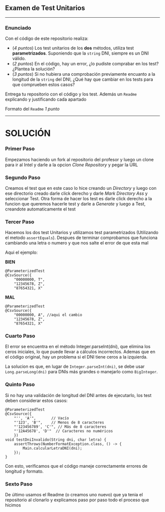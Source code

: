 ## Examen de Test Unitarios

---

### Enunciado

Con el código de este repositorio realiza:

- (*4 puntos*) Los test unitarios de los **dos** métodos, utiliza test **parametrizados**. Suponiendo que la `string` DNI, siempre es un DNI válido.
- (*2 puntos*) En el código, hay un error, ¿lo pudiste comprabar en los test? ¿Plantea la solución?
- (*3 puntos*) Si no hubiera una comprobación previamente encuanto a la longitud de la `string` del DNI, ¿Qué hay que cambiar en los tests para que comprueben estos casos?

Entrega tu repositorio con el código y los test. Además un `Readme` explicando y justificando cada apartado

Formato del `Readme` *1 punto*

---


# SOLUCIÓN

### Primer Paso

Empezamos haciendo un fork al repositorio del profesor y luego un clone para ir al Intel y darle a la opcion *Clone Repository* y pegar la URL

### Segundo Paso

Creamos el test que en este caso lo hice creando un *Directory* y luego con ese directorio creado darle click derecho y darle *Mark Directory Ass* y seleccionar Test. Otra forma de hacer los test es darle click derecho a la funcion que queremos hacerle test y darle a *Generate* y luego a Test, creandote automaticamente el test

### Tercer Paso

Hacemos los dos test Unitarios y utilizamos test parametrizados (Utilizando el metodo `assertEquals`). Despues de terminar comprobamos que funciona cambiando una letra o numero y que nos salte el error de que esta mal

Aqui el ejemplo:

**BIEN**
```
@ParameterizedTest
@CsvSource({
    "00000000, T",
    "12345678, Z",
    "87654321, X"
```
**MAL**
````
@ParameterizedTest
@CsvSource({
    "00000000, A", //aqui el cambio
    "12345678, Z",
    "87654321, X"
````

### Cuarto Paso

El error se encuentra en el método Integer.parseInt(dni), que elimina los ceros iniciales, lo que puede llevar a cálculos incorrectos. Ademas que en el código original, hay un problema si el DNI tiene ceros a la izquierda.

La solucion es que, en lugar de `Integer.parseInt(dni)`, se debe usar `Long.parseLong(dni)` para DNIs más grandes o manejarlo como `BigInteger`.

### Quinto Paso

Si no hay una validación de longitud del DNI antes de ejecutarlo, los test deben considerar estos casos:

````
@ParameterizedTest
@CsvSource({
    "'', 'A'",       // Vacío
    "'123', 'B'",    // Menos de 8 caracteres
    "'123456789', 'C'", // Más de 8 caracteres
    "'12A45678', 'D'"  // Caracteres no numéricos
    })
void testDniInvalido(String dni, char letra) {
    assertThrows(NumberFormatException.class, () -> {
        Main.calcularLetraDNI(dni);
    });
}
````
Con esto, verificamos que el código maneje correctamente errores de longitud y formato.

### Sexto Paso

De último usamos el Readme (o creamos uno nuevo) que ya tenia el repositorio al clonarlo y explicamos paso por paso todo el proceso que hicimos

